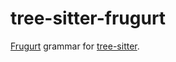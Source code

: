 # tree-sitter-frugurt

[Frugurt](https://github.com/frugurt-lang/frugurt) grammar for [tree-sitter](https://github.com/tree-sitter/tree-sitter).
